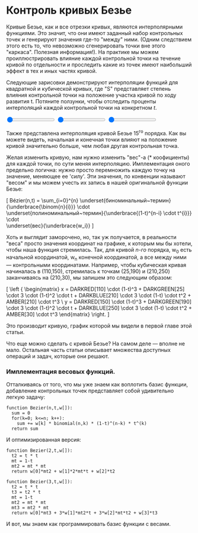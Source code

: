 # Контроль кривых Безье

Кривые Безье, как и все отрезки кривых, являются интерполярными функциями. Это значит, что они имеют заданный набор контрольных точек и генерируют значения где-то "между" ними. (Одним следствием этого есть то, что невозможно сгенерировать точки вне этого "каркаса". Полезная информация!). На практике мы можем проиллюстрировать влияние каждой контрольной точки на течение кривой по отдельности и проследить какие из точек имеют наибольший эффект в тех и иных частях кривой.

Следующие зарисовки демонстрируют интерполяции функций для квадратной и кубической кривых, где "S" представляет степень влияния контрольной точки на положение участка кривой по ходу развития t. Потяните ползунки, чтобы отследить проценты интерполяций каждой контрольной точки на конкретном <i>t</i>.

<div class="figure">
<graphics-element title="Квадратная интерполяция" src="./lerp.js" data-degree="3">
  <input type="range" min="0" max="1" step="0.01" value="0" class="slide-control">
</graphics-element>
<graphics-element title="Кубическая интерполяция" src="./lerp.js" data-degree="4">
  <input type="range" min="0" max="1" step="0.01" value="0" class="slide-control">
</graphics-element>
<graphics-element title="Интерполяция кривой 15-го порядка" src="./lerp.js" data-degree="15">
  <input type="range" min="0" max="1" step="0.01" value="0" class="slide-control">
</graphics-element>
</div>

Также представлена интерполяция кривой Безье 15<sup>го</sup> порядка. Как вы можете видеть, начальная и конечная точки влияют на положение кривой значительно больше, чем любая другая контрольная точка.

Желая изменить кривую, нам нужно изменить "вес"-а (* коофициенты) для каждой точки, по сути меняя интерполяцию. Имплементация оного предельно логична: нужно просто перемножить каждую точку на значение, меняющее ее 'силу'. Эти значения, по конвенции называют "весом" и мы можем учесть их запись в нашей оригинальной функции Безье:

\[
  Bézier(n,t) = \sum_{i=0}^{n}
                \underset{биноминальный~термин}{\underbrace{\binom{n}{i}}}
                \cdot\
                \underset{полиноминальный~термин}{\underbrace{(1-t)^{n-i} \cdot t^{i}}}
                \cdot\
                \underset{вес}{\underbrace{w_i}}
\]

Хоть и выглядит заморочено, но, так уж получается, в реальности "веса" просто значения координат на графике, к которым мы бы хотели, чтобы наша функция стремилась. Так, для кривой <i>n-го</i> порядка, w<sub>0</sub> есть начальной координатой, w<sub>n</sub> конечной координатой, а все между ними — контрольными координатами. Например, чтобы кубическая кривая начиналась в (110,150), стремилась к точкам (25,190) и (210,250) заканчиваясь на (210,30), мы запишем это следующим образом:

\[
\left \{ \begin{matrix}
  x = DARKRED[110] \cdot (1-t)^3 + DARKGREEN[25] \cdot 3 \cdot (1-t)^2 \cdot t + DARKBLUE[210] \cdot 3 \cdot (1-t) \cdot t^2 + AMBER[210] \cdot t^3 \\
  y = DARKRED[150] \cdot (1-t)^3 + DARKGREEN[190] \cdot 3 \cdot (1-t)^2 \cdot t + DARKBLUE[250] \cdot 3 \cdot (1-t) \cdot t^2 + AMBER[30] \cdot t^3
\end{matrix} \right.
\]

Это производит кривую, график которой мы видели в первой главе этой статьи.

<graphics-element title="Наша кубическая кривая Безье" src="../introduction/cubic.js"></graphics-element>

Что еще можно сделать с кривой Безье? На самом деле — вполне не мало. Остальная часть статьи описывает множества доступных операций и задач, которые они решают.

<div class="howtocode">

### Имплементация весовых функций.

Отталкиваясь от того, что мы уже знаем как воплотить базис функции, добавление контрольных точек представляет собой удивительно легкую задачу:

```
function Bezier(n,t,w[]):
  sum = 0
  for(k=0; k<=n; k++):
    sum += w[k] * binomial(n,k) * (1-t)^(n-k) * t^(k)
  return sum
```

И оптимизированная версия:

```
function Bezier(2,t,w[]):
  t2 = t * t
  mt = 1-t
  mt2 = mt * mt
  return w[0]*mt2 + w[1]*2*mt*t + w[2]*t2

function Bezier(3,t,w[]):
  t2 = t * t
  t3 = t2 * t
  mt = 1-t
  mt2 = mt * mt
  mt3 = mt2 * mt
  return w[0]*mt3 + 3*w[1]*mt2*t + 3*w[2]*mt*t2 + w[3]*t3
```

И вот, мы знаем как программировать базис функции с весами.

</div>
